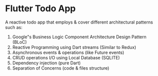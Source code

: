# Flutter Todo App

A reactive todo app that employs & cover different architectural patterns such as:

1. Google"s Business Logic Component Architecture Design Pattern (BLoC)
2. Reactive Programming using Dart streams (Similar to Redux)
3. Asynchronous events & operations (like Future events)
4. CRUD operations I/O using Local Database (SQLITE)
5. Dependency injection (pure Dart)
6. Separation of Concerns (code & files structure)
